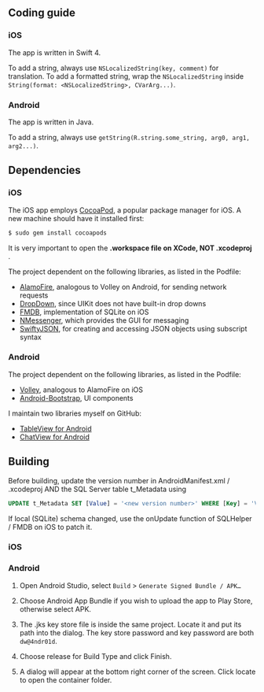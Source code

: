 ## Coding guide
### iOS
The app is written in Swift 4.

To add a string, always use `NSLocalizedString(key, comment)` for translation. To add a formatted string, wrap the `NSLocalizedString` inside `String(format: <NSLocalizedString>, CVarArg...)`.

### Android
The app is written in Java.

To add a string, always use `getString(R.string.some_string, arg0, arg1, arg2...)`.

## Dependencies
### iOS
The iOS app employs [CocoaPod](https://cocoapods.org/), a popular package manager for iOS. A new machine should have it installed first:
```bash
$ sudo gem install cocoapods
```
It is very important to open the **.workspace file on XCode, NOT .xcodeproj** .

The project dependent on the following libraries, as listed in the Podfile:
-	[AlamoFire](https://github.com/Alamofire/Alamofire), analogous to Volley on Android, for sending network requests
-	[DropDown](https://github.com/AssistoLab/DropDown), since UIKit does not have built-in drop downs
-	[FMDB](https://github.com/ccgus/fmdb), implementation of SQLite on iOS
-	[NMessenger](https://github.com/eBay/NMessenger), which provides the GUI for messaging
-	[SwiftyJSON](https://github.com/SwiftyJSON/SwiftyJSON), for creating and accessing JSON objects using subscript syntax

### Android

The project dependent on the following libraries, as listed in the Podfile:

-	[Volley](https://developer.android.com/training/volley/index.html), analogous to AlamoFire on iOS
-	[Android-Bootstrap](https://github.com/Bearded-Hen/Android-Bootstrap), UI components

I maintain two libraries myself on GitHub:

-	[TableView for Android](https://github.com/SoftFeta/TableView)
-	[ChatView for Android](https://github.com/SoftFeta/ChatView)

## Building
Before building, update the version number in AndroidManifest.xml / .xcodeproj AND the SQL Server table t_Metadata using 
```sql
UPDATE t_Metadata SET [Value] = '<new version number>' WHERE [Key] = 'VERSION_NUMBER'
```
If local (SQLite) schema changed, use the onUpdate function of SQLHelper / FMDB on iOS to patch it.

### iOS

### Android

1.	Open Android Studio, select `Build` > `Generate Signed Bundle / APK…`

2.	Choose Android App Bundle if you wish to upload the app to Play Store, otherwise select APK.
 
3.	The .jks key store file is inside the same project. Locate it and put its path into the dialog. The key store password and key password are both `dw@4ndr01d`.

4.	Choose release for Build Type and click Finish.

5.	A dialog will appear at the bottom right corner of the screen. Click locate to open the container folder.
